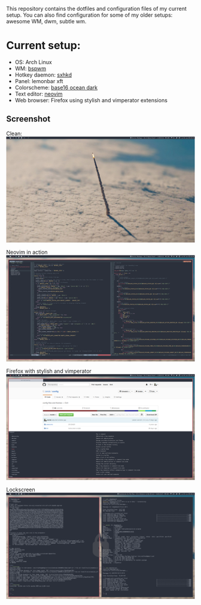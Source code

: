 This repository contains the dotfiles and configuration files of my current setup. You can also find configuration for some of my older setups: awesome WM, dwm, subtle wm.

# Current setup:

* OS: Arch Linux
* WM: [bspwm](https://github.com/baskerville/bspwm)
* Hotkey daemon: [sxhkd](https://github.com/baskerville/sxhkd)
* Panel: lemonbar xft
* Colorscheme: [base16 ocean dark](https://github.com/chriskempson/base16)
* Text editor: [neovim](https://github.com/neovim/neovim)
* Web browser: Firefox using stylish and vimperator extensions

## Screenshot

Clean:
![clean screenshot](clean.png)

Neovim in action
![neovim](vim.png)

Firefox with stylish and vimperator
![firefox](firefox.png)

Lockscreen
![lockscreen](lockscreen.png)
